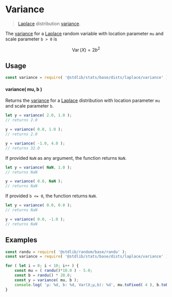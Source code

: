 <!--

@license Apache-2.0

Copyright (c) 2018 The Stdlib Authors.

Licensed under the Apache License, Version 2.0 (the "License");
you may not use this file except in compliance with the License.
You may obtain a copy of the License at

   http://www.apache.org/licenses/LICENSE-2.0

Unless required by applicable law or agreed to in writing, software
distributed under the License is distributed on an "AS IS" BASIS,
WITHOUT WARRANTIES OR CONDITIONS OF ANY KIND, either express or implied.
See the License for the specific language governing permissions and
limitations under the License.

-->

# Variance

> [Laplace][laplace-distribution] distribution [variance][variance].

<!-- Section to include introductory text. Make sure to keep an empty line after the intro `section` element and another before the `/section` close. -->

<section class="intro">

The [variance][variance] for a [Laplace][laplace-distribution] random variable with location parameter `mu` and scale parameter `b > 0` is

<!-- <equation class="equation" label="eq:laplace_variance" align="center" raw="\operatorname{Var}\left( X \right) = 2 b^2" alt="Variance for a Laplace distribution."> -->

```math
\mathop{\mathrm{Var}}\left( X \right) = 2 b^2
```

<!-- <div class="equation" align="center" data-raw-text="\operatorname{Var}\left( X \right) = 2 b^2" data-equation="eq:laplace_variance">
    <img src="https://cdn.jsdelivr.net/gh/stdlib-js/stdlib@51534079fef45e990850102147e8945fb023d1d0/lib/node_modules/@stdlib/stats/base/dists/laplace/variance/docs/img/equation_laplace_variance.svg" alt="Variance for a Laplace distribution.">
    <br>
</div> -->

<!-- </equation> -->

</section>

<!-- /.intro -->

<!-- Package usage documentation. -->

<section class="usage">

## Usage

```javascript
const variance = require( '@stdlib/stats/base/dists/laplace/variance' );
```

#### variance( mu, b )

Returns the [variance][variance] for a [Laplace][laplace-distribution] distribution with location parameter `mu` and scale parameter `b`.

```javascript
let y = variance( 2.0, 1.0 );
// returns 2.0

y = variance( 0.0, 1.0 );
// returns 2.0

y = variance( -1.0, 4.0 );
// returns 32.0
```

If provided `NaN` as any argument, the function returns `NaN`.

```javascript
let y = variance( NaN, 1.0 );
// returns NaN

y = variance( 0.0, NaN );
// returns NaN
```

If provided `b <= 0`, the function returns `NaN`.

```javascript
let y = variance( 0.0, 0.0 );
// returns NaN

y = variance( 0.0, -1.0 );
// returns NaN
```

</section>

<!-- /.usage -->

<!-- Package usage notes. Make sure to keep an empty line after the `section` element and another before the `/section` close. -->

<section class="notes">

</section>

<!-- /.notes -->

<!-- Package usage examples. -->

<section class="examples">

## Examples

<!-- eslint no-undef: "error" -->

```javascript
const randu = require( '@stdlib/random/base/randu' );
const variance = require( '@stdlib/stats/base/dists/laplace/variance' );

for ( let i = 0; i < 10; i++ ) {
    const mu = ( randu()*10.0 ) - 5.0;
    const b = randu() * 20.0;
    const y = variance( mu, b );
    console.log( 'µ: %d, b: %d, Var(X;µ,b): %d', mu.toFixed( 4 ), b.toFixed( 4 ), y.toFixed( 4 ) );
}
```

</section>

<!-- /.examples -->

<!-- Section to include cited references. If references are included, add a horizontal rule *before* the section. Make sure to keep an empty line after the `section` element and another before the `/section` close. -->

<section class="references">

</section>

<!-- /.references -->

<!-- Section for related `stdlib` packages. Do not manually edit this section, as it is automatically populated. -->

<section class="related">

</section>

<!-- /.related -->

<!-- Section for all links. Make sure to keep an empty line after the `section` element and another before the `/section` close. -->

<section class="links">

[laplace-distribution]: https://en.wikipedia.org/wiki/Laplace_distribution

[variance]: https://en.wikipedia.org/wiki/Variance

</section>

<!-- /.links -->
